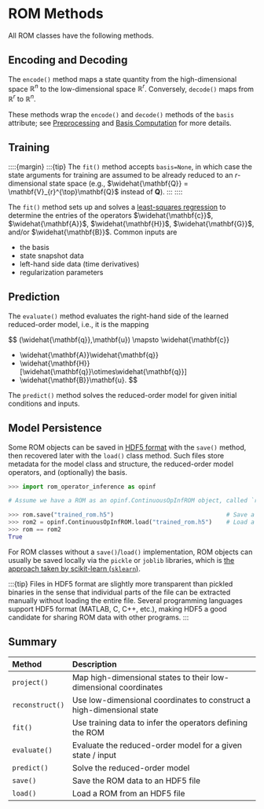 # ROM Methods

All ROM classes have the following methods.

## Encoding and Decoding

The `encode()` method maps a state quantity from the high-dimensional space $\mathbb{R}^{n}$ to the low-dimensional space $\mathbb{R}^{r}$.
Conversely, `decode()` maps from $\mathbb{R}^{r}$ to $\mathbb{R}^{n}$.
<!-- These methods are not quite inverses: the results of `decode()` are restricted to the portion of $\mathbb{R}^{n}$ that can be represented through the underlying basis. -->
These methods wrap the `encode()` and `decode()` methods of the `basis` attribute; see [Preprocessing](sec-preprocessing) and [Basis Computation](sec-basis-computation) for more details.

## Training

::::{margin}
:::{tip}
The `fit()` method accepts `basis=None`, in which case the state arguments for training are assumed to be already reduced to an $r$-dimensional state space (e.g., $\widehat{\mathbf{Q}} = \mathbf{V}_{r}^{\top}\mathbf{Q}$ instead of $\mathbf{Q}$).
:::
::::

The `fit()` method sets up and solves a [least-squares regression](subsec-opinf-regression) to determine the entries of the operators $\widehat{\mathbf{c}}$, $\widehat{\mathbf{A}}$, $\widehat{\mathbf{H}}$, $\widehat{\mathbf{G}}$, and/or $\widehat{\mathbf{B}}$.
Common inputs are
- the basis
- state snapshot data
- left-hand side data (time derivatives)
- regularization parameters
<!-- TODO: least squares solver! -->

## Prediction

The `evaluate()` method evaluates the right-hand side of the learned reduced-order model, i.e., it is the mapping

<!-- :::{tip}
The `evaluate()` and `jacobian()` methods are useful for constructing custom solvers for the reduced-order model.
::: -->

$$
(\widehat{\mathbf{q}},\mathbf{u}) \mapsto
\widehat{\mathbf{c}}
+ \widehat{\mathbf{A}}\widehat{\mathbf{q}}
+ \widehat{\mathbf{H}}[\widehat{\mathbf{q}}\otimes\widehat{\mathbf{q}}]
+ \widehat{\mathbf{B}}\mathbf{u}.
$$

The `predict()` method solves the reduced-order model for given initial conditions and inputs.

## Model Persistence

Some ROM objects can be saved in [HDF5 format](http://docs.h5py.org/en/stable/index.html) with the `save()` method, then recovered later with the `load()` class method.
Such files store metadata for the model class and structure, the reduced-order model operators, and (optionally) the basis.

```python
>>> import rom_operator_inference as opinf

# Assume we have a ROM as an opinf.ContinuousOpInfROM object, called `rom`.

>>> rom.save("trained_rom.h5")                                # Save a trained model.
>>> rom2 = opinf.ContinuousOpInfROM.load("trained_rom.h5")    # Load a model from file.
>>> rom == rom2
True
```

For ROM classes without a `save()`/`load()` implementation, ROM objects can usually be saved locally via the `pickle` or `joblib` libraries, which is [the approach taken by scikit-learn (`sklearn`)](https://scikit-learn.org/stable/model_persistence.html).

:::{tip}
Files in HDF5 format are slightly more transparent than pickled binaries in the sense that individual parts of the file can be extracted manually without loading the entire file.
Several programming languages support HDF5 format (MATLAB, C, C++, etc.), making HDF5 a good candidate for sharing ROM data with other programs.
:::

## Summary

| Method | Description |
| :----- | :---------- |
| `project()` | Map high-dimensional states to their low-dimensional coordinates |
| `reconstruct()` | Use low-dimensional coordinates to construct a high-dimensional state |
| `fit()` | Use training data to infer the operators defining the ROM |
| `evaluate()` | Evaluate the reduced-order model for a given state / input |
| `predict()` | Solve the reduced-order model |
| `save()` | Save the ROM data to an HDF5 file |
| `load()` | Load a ROM from an HDF5 file |
